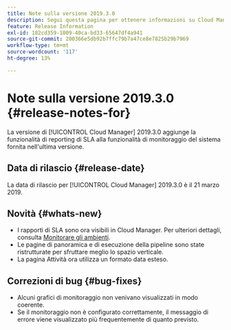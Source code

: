 ```yaml
---
title: Note sulla versione 2019.3.0
description: Segui questa pagina per ottenere informazioni su Cloud Manager 2019.3.0.
feature: Release Information
exl-id: 182cd359-1009-40ca-bd33-65647df4a941
source-git-commit: 200366e5db92b7ffc79b7a47ce8e7825b29b7969
workflow-type: tm+mt
source-wordcount: '117'
ht-degree: 13%

---
```


# Note sulla versione 2019.3.0 {#release-notes-for}

La versione di [!UICONTROL Cloud Manager] 2019.3.0 aggiunge la funzionalità di reporting di SLA alla funzionalità di monitoraggio del sistema fornita nell&#39;ultima versione.

## Data di rilascio {#release-date}

La data di rilascio per [!UICONTROL Cloud Manager] 2019.3.0 è il 21 marzo 2019.

## Novità {#whats-new}

* I rapporti di SLA sono ora visibili in Cloud Manager. Per ulteriori dettagli, consulta [Monitorare gli ambienti](/help/using/monitoring-environments.md).
* Le pagine di panoramica e di esecuzione della pipeline sono state ristrutturate per sfruttare meglio lo spazio verticale.
* La pagina Attività ora utilizza un formato data esteso.

## Correzioni di bug {#bug-fixes}

* Alcuni grafici di monitoraggio non venivano visualizzati in modo coerente.
* Se il monitoraggio non è configurato correttamente, il messaggio di errore viene visualizzato più frequentemente di quanto previsto.
